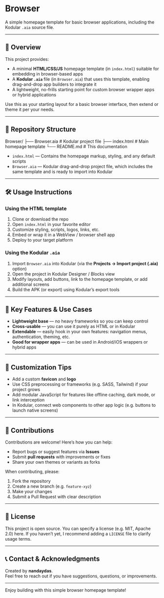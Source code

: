 # Browser

A simple homepage template for basic browser applications, including the Kodular `.aia` source file.

---

## 🚀 Overview

This project provides:

- A minimal **HTML/CSS/JS** homepage template (in `index.html`) suitable for embedding in browser-based apps  
- A **Kodular `.aia`** file (in `Browser.aia`) that uses this template, enabling drag-and-drop app builders to integrate it  
- A lightweight, no-frills starting point for custom browser wrapper apps or hybrid applications  

Use this as your starting layout for a basic browser interface, then extend or theme it per your needs.

---

## 📂 Repository Structure

Browser/
├── Browser.aia # Kodular project file
├── index.html # Main homepage template
└── README.md # This documentation

- `index.html` — Contains the homepage markup, styling, and any default scripts  
- `Browser.aia` — Kodular drag-and-drop project file, which includes the same template and is ready to import into Kodular  

---

## 🛠 Usage Instructions

### Using the HTML template

1. Clone or download the repo  
2. Open `index.html` in your favorite editor  
3. Customize styling, scripts, logos, links, etc.  
4. Embed or wrap it in a WebView / browser shell app  
5. Deploy to your target platform  

### Using the Kodular `.aia`

1. Import `Browser.aia` into Kodular (via the **Projects → Import project (.aia)** option)  
2. Open the project in Kodular Designer / Blocks view  
3. Modify layouts, add buttons, link to the homepage template, or add additional screens  
4. Build the APK (or export) using Kodular’s export tools  

---

## 🎯 Key Features & Use Cases

- **Lightweight base** — no heavy frameworks so you can keep control  
- **Cross-usable** — you can use it purely as HTML or in Kodular  
- **Extendable** — easily hook in your own features: navigation menus, authentication, theming, etc.  
- **Good for wrapper apps** — can be used in Android/iOS wrappers or hybrid apps  

---

## 🔧 Customization Tips

- Add a custom **favicon** and **logo**  
- Use CSS preprocessing or frameworks (e.g. SASS, Tailwind) if your project grows  
- Add modular JavaScript for features like offline caching, dark mode, or link interception  
- In Kodular, connect web components to other app logic (e.g. buttons to launch native screens)  

---

## 🧩 Contributions

Contributions are welcome! Here’s how you can help:

- Report bugs or suggest features via **Issues**  
- Submit **pull requests** with improvements or fixes  
- Share your own themes or variants as forks  

When contributing, please:

1. Fork the repository  
2. Create a new branch (e.g. `feature-xyz`)  
3. Make your changes  
4. Submit a Pull Request with clear description  

---

## 📄 License

This project is open source. You can specify a license (e.g. MIT, Apache 2.0) here. If you haven’t yet, I recommend adding a `LICENSE` file to clarify usage terms.

---

## 📞 Contact & Acknowledgments

Created by **nandaydas**.  
Feel free to reach out if you have suggestions, questions, or improvements.

---

Enjoy building with this simple browser homepage template!  
